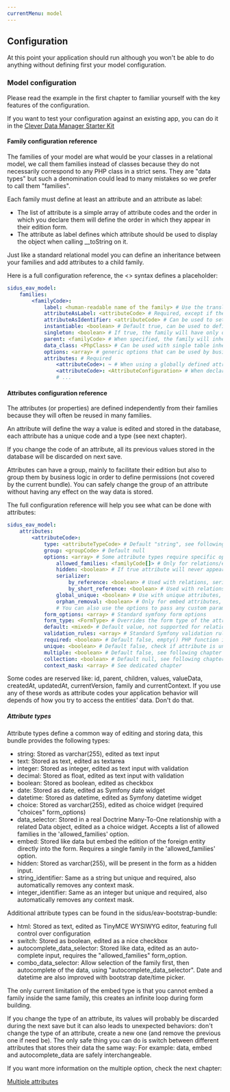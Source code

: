 ```yaml
---
currentMenu: model
---
```


## Configuration

At this point your application should run although you won't be able to do anything without defining first your model
configuration.

### Model configuration

Please read the example in the first chapter to familiar yourself with the key features of the configuration.

If you want to test your configuration against an existing app, you can do it in the
[Clever Data Manager Starter Kit](https://github.com/cleverage/eav-manager-starter-kit/)

#### Family configuration reference

The families of your model are what would be your classes in a relational model, we call them families instead of
classes because they do not necessarily correspond to any PHP class in a strict sens. They are "data types" but such a
denomination could lead to many mistakes so we prefer to call them "families".

Each family must define at least an attribute and an attribute as label:
- The list of attribute is a simple array of attribute codes and the order in which you declare them will define the
order in which they appear in their edition form.
- The attribute as label defines which attribute should be used to display the object when calling __toString on it.

Just like a standard relational model you can define an inheritance between your families and add attributes to a child
family.

Here is a full configuration reference, the <> syntax defines a placeholder:

````yaml
sidus_eav_model:
    families:
        <familyCode>:
            label: <human-readable name of the family> # Use the translator instead of this
            attributeAsLabel: <attributeCode> # Required, except if the family is inherited
            attributeAsIdentifier: <attributeCode> # Can be used to set a virtual primary key on your family
            instantiable: <boolean> # Default true, can be used to define an "abstract" family
            singleton: <boolean> # If true, the family will have only one instance accessible through DataRepository::getInstance
            parent: <familyCode> # When specified, the family will inherits its configuration
            data_class: <PhpClass> # Can be used with single table inheritance to declare specific business logic in a dedicated class
            options: <array> # generic options that can be used by business logic/external libraries
            attributes: # Required
                <attributeCode>: ~ # When using a globally defined attribute
                <attributeCode>: <AttributeConfiguration> # When declaring an attribute locally or overriding a globally defined one
                # ...
````

#### Attributes configuration reference

The attributes (or properties) are defined independently from their families because they will often be reused in many
families.

An attribute will define the way a value is edited and stored in the database, each attribute has a unique code and a
type (see next chapter).

If you change the code of an attribute, all its previous values stored in the database will be discarded on next save.

Attributes can have a group, mainly to facilitate their edition but also to group them by business logic in order to
define permissions (not covered by the current bundle). You can safely change the group of an attribute without having
any effect on the way data is stored.

The full configuration reference will help you see what can be done with attributes:

````yaml
sidus_eav_model:
    attributes:
        <attributeCode>:
            type: <attributeTypeCode> # Default "string", see following chapter
            group: <groupCode> # Default null
            options: <array> # Some attribute types require specific options here, example:
                allowed_families: <familyCode[]> # Only for relations/embed: selects the allowed targets families
                hidden: <boolean> # If true attribute will never appear in auto-generated forms
                serializer:
                    by_reference: <boolean> # Used with relations, serializer will output only the minimum fields
                    by_short_reference: <boolean> # Used with relations, serializer will output only the identifier
                global_unique: <boolean> # Use with unique attributes, will check the unicity accross all families
                orphan_removal: <boolean> # Only for embed attributes, will remove embed data if true. Default: true
                # You can also use the options to pass any custom parameter to the attribute and use them in your code
            form_options: <array> # Standard symfony form options
            form_type: <FormType> # Overrides the form type of the attribute type
            default: <mixed> # Default value, not supported for relations for the moment
            validation_rules: <array> # Standard Symfony validation rules
            required: <boolean> # Default false, empty() PHP function is used for validation
            unique: <boolean> # Default false, check if attribute is unique globally
            multiple: <boolean> # Default false, see following chapter
            collection: <boolean> # Default null, see following chapter
            context_mask: <array> # See dedicated chapter
````

Some codes are reserved like: id, parent, children, values, valueData, createdAt, updatedAt, currentVersion, family and
currentContext. If you use any of these words as attribute codes your application behavior will depends of how you try
to access the entities' data. Don't do that.

##### Attribute types

Attribute types define a common way of editing and storing data, this bundle provides the following types:
- string: Stored as varchar(255), edited as text input
- text: Stored as text, edited as textarea
- integer: Stored as integer, edited as text input with validation
- decimal: Stored as float, edited as text input with validation
- boolean: Stored as boolean, edited as checkbox
- date: Stored as date, edited as Symfony date widget
- datetime: Stored as datetime, edited as Symfony datetime widget
- choice: Stored as varchar(255), edited as choice widget (required "choices" form_options)
- data_selector: Stored in a real Doctrine Many-To-One relationship with a related Data object, edited as a choice
widget. Accepts a list of allowed families in the 'allowed_families' option.
- embed: Stored like data but embed the edition of the foreign entity directly into the form. Requires a single family
in the 'allowed_families' option.
- hidden: Stored as varchar(255), will be present in the form as a hidden input.
- string_identifier: Same as a string but unique and required, also automatically removes any context mask.
- integer_identifier: Same as an integer but unique and required, also automatically removes any context mask.

Additional attribute types can be found in the sidus/eav-bootstrap-bundle:
- html: Stored as text, edited as TinyMCE WYSIWYG editor, featuring full control over configuration
- switch: Stored as boolean, edited as a nice checkbox
- autocomplete_data_selector: Stored like data, edited as an auto-complete input, requires the "allowed_families" form_option.
- combo_data_selector: Allow selection of the family first, then autocomplete of the data, using "autocomplete_data_selector".
Date and datetime are also improved with bootstrap date/time picker.

The only current limitation of the embed type is that you cannot embed a family inside the same family, this creates an
infinite loop during form building.

If you change the type of an attribute, its values will probably be discarded during the next save but it can also leads
to unexpected behaviors: don't change the type of an attribute, create a new one (and remove the previous one if need
be).
The only safe thing you can do is switch between different attributes that stores their data the same way: For example:
data, embed and autocomplete_data are safely interchangeable.

If you want more information on the multiple option, check the next chapter:

[Multiple attributes](03-multiple.md)
